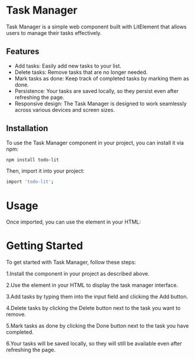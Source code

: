# Task Manager

Task Manager is a simple web component built with LitElement that allows users to manage their tasks effectively.

## Features

- Add tasks: Easily add new tasks to your list.
- Delete tasks: Remove tasks that are no longer needed.
- Mark tasks as done: Keep track of completed tasks by marking them as done.
- Persistence: Your tasks are saved locally, so they persist even after refreshing the page.
- Responsive design: The Task Manager is designed to work seamlessly across various devices and screen sizes.

## Installation

To use the Task Manager component in your project, you can install it via npm:

```bash
npm install todo-lit

```

Then, import it into your project:

```bash
import 'todo-lit';

```

# Usage

Once imported, you can use the <todo-lit> element in your HTML:
<todo-lit></todo-lit>

# Getting Started

To get started with Task Manager, follow these steps:

1.Install the component in your project as described above.

2.Use the <todo-lit> element in your HTML to display the task manager interface.

3.Add tasks by typing them into the input field and clicking the Add button.

4.Delete tasks by clicking the Delete button next to the task you want to remove.

5.Mark tasks as done by clicking the Done button next to the task you have completed.

6.Your tasks will be saved locally, so they will still be available even after refreshing the page.
